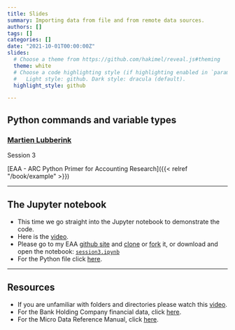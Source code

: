 ```yaml
---
title: Slides
summary: Importing data from file and from remote data sources.
authors: []
tags: []
categories: []
date: "2021-10-01T00:00:00Z"
slides:
  # Choose a theme from https://github.com/hakimel/reveal.js#theming
  theme: white
  # Choose a code highlighting style (if highlighting enabled in `params.toml`)
  #   Light style: github. Dark style: dracula (default).
  highlight_style: github

---
```


## Python commands and variable types

### [Martien Lubberink](https://people.wgtn.ac.nz/martien.lubberink/professional)

Session 3

[EAA - ARC Python Primer for Accounting Research]({{< relref "/book/example" >}})

---
## The Jupyter notebook

- This time we go straight into the Jupyter notebook to demonstrate the code.
- Here is the [video](https://vstream.au.panopto.com/Panopto/Pages/Viewer.aspx?id=a94034fb-2d1b-4de7-ab35-ade5016d0129). 
- Please go to my EAA [github site](https://github.com/blucap/EEA_Python_Primer) and [clone](https://docs.github.com/en/repositories/creating-and-managing-repositories/cloning-a-repository) or [fork](https://docs.github.com/en/get-started/quickstart/fork-a-repo) it, or download and open the notebook: [`session3.ipynb`](https://github.com/blucap/EEA_Python_Primer/blob/master/session3.ipynb)
- For the Python file click [here](https://github.com/blucap/EEA_Python_Primer/blob/master/session3_from_nb.py).


---
## Resources
- If you are unfamiliar with folders and directories please watch this [video](https://www.youtube.com/watch?v=JlwobCSFRBU).
- For the Bank Holding Company financial data, click [here](https://www.ffiec.gov/npw/FinancialReport/FinancialDataDownload?selectedyear=2020).
- For the Micro Data Reference Manual, click [here](https://www.federalreserve.gov/apps/mdrm/).
